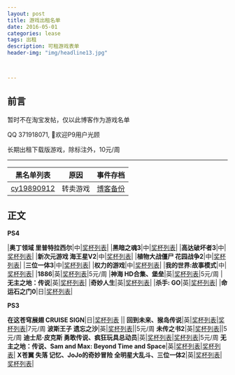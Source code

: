 ```yaml
---
layout: post
title: 游戏出租名单
date: 2016-05-01
categories: lease
tags: 出租
description: 可租游戏表单
header-img: "img/headline13.jpg"



---
```





## 前言

暂时不在淘宝发帖，仅以此博客作为游戏名单

QQ 371918071, 欢迎P9用户光顾

长期出租下载版游戏，除标注外，10元/周

- - -

黑名单列表|原因|事件存档
----|----|----
[cy19890912](http://d7vg.com/psnid/cy19890912)|转卖游戏|[博客备份](http://sinhya.com/lease/2016/04/26/Blacklist-v1/)

## 正文



**PS4**

|**奥丁领域 里普特拉西尔**|中|[奖杯列表](http://d7vg.com/psngame/7394)|
|**黑暗之魂3**|中|[奖杯列表](http://d7vg.com/psngame/7897)|
|**高达破坏者3**|中|[奖杯列表](http://d7vg.com/psngame/9890)|
|**新次元游戏 海王星V2**|中|[奖杯列表](http://d7vg.com/psngame/9579)|
|**植物大战僵尸 花园战争2**|中|[奖杯列表](http://d7vg.com/psngame/8488)|
|**三位一体3**|中|[奖杯列表](http://d7vg.com/psngame/9430)|
|**权力的游戏**|中|[奖杯列表](http://d7vg.com/psngame/7882)|
|**我的世界:故事模式**|中|[奖杯列表](http://d7vg.com/psngame/8964)|
|**1886**|英|[奖杯列表](http://d7vg.com/psngame/6616)|5元/周
|**神海 HD合集、堡垒**|英|[奖杯列表](http://d7vg.com/psngame/8609)|5元/周
|**无主之地：传说**|英|[奖杯列表](http://d7vg.com/psngame/7228)|
|**奇妙人生**|英|[奖杯列表](http://d7vg.com/psngame/7875)|
|**杀手: GO**|英|[奖杯列表](http://d7vg.com/psngame/10328)|
|**命运石之门0**|日|[奖杯列表](http://d7vg.com/psngame/9217)|




**PS3**


**在这苍穹展翅 CRUISE SIGN**|日|[奖杯列表](http://d7vg.com/psngame/7214) ||
**回到未来、猴岛传说**|英|[奖杯列表](http://d7vg.com/psngame/2751)|[奖杯列表](http://d7vg.com/psngame/1327)|7元/周
**波斯王子 遗忘之沙**|英|[奖杯列表](http://d7vg.com/psngame/1112)||5元/周
**未传之书2**|英|[奖杯列表](http://d7vg.com/psngame/8827)||5元/周
**迪士尼·皮克斯 勇敢传说、疯狂玩具总动员**|英|[奖杯列表](http://d7vg.com/psngame/3056)|[奖杯列表](http://d7vg.com/psngame/3780)|5元/周
**无主之地：传说、Sam and Max: Beyond Time and Space**|英|[奖杯列表](http://d7vg.com/psngame/6140)|[奖杯列表](http://d7vg.com/psngame/2048)|
**X苍翼 失落 记忆、JoJo的奇妙冒险 全明星大乱斗、三位一体2**|英|[奖杯列表](http://d7vg.com/psngame/8253)|[奖杯列表](http://d7vg.com/psngame/2044)|

